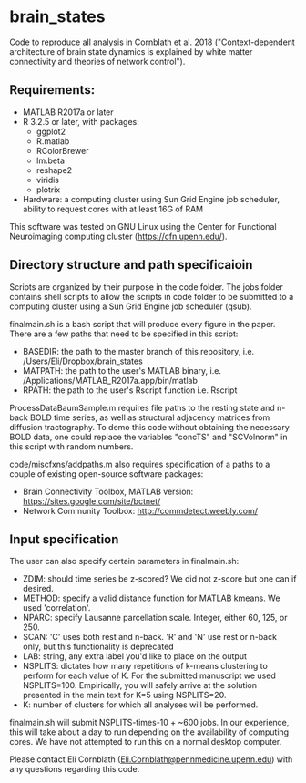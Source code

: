 # brain_states
Code to reproduce all analysis in Cornblath et al. 2018 ("Context-dependent architecture of brain state dynamics is explained by white matter connectivity and theories of network control").

## Requirements:
  - MATLAB R2017a or later
  - R 3.2.5 or later, with packages:
    - ggplot2
    - R.matlab
    - RColorBrewer
    - lm.beta
    - reshape2
    - viridis
    - plotrix
  - Hardware: a computing cluster using Sun Grid Engine job scheduler, ability to request cores with at least 16G of RAM
  
This software was tested on GNU Linux using the Center for Functional Neuroimaging computing cluster (https://cfn.upenn.edu/).

## Directory structure and path specificaioin

Scripts are organized by their purpose in the code folder. The jobs folder contains shell scripts to allow the scripts in code folder to be submitted to a computing cluster using a Sun Grid Engine job scheduler (qsub). 

finalmain.sh is a bash script that will produce every figure in the paper. There are a few paths that need to be specified in this script:
  - BASEDIR: the path to the master branch of this repository, i.e. /Users/Eli/Dropbox/brain_states
  - MATPATH: the path to the user's MATLAB binary, i.e. /Applications/MATLAB_R2017a.app/bin/matlab
  - RPATH: the path to the user's Rscript function i.e. Rscript
  
ProcessDataBaumSample.m requires file paths to the resting state and n-back BOLD time series, as well as structural adjacency matrices from diffusion tractography. To demo this code without obtaining the necessary BOLD data, one could replace the variables "concTS" and "SCVolnorm" in this script with random numbers.

code/miscfxns/addpaths.m also requires specification of a paths to a couple of existing open-source software packages:
  - Brain Connectivity Toolbox, MATLAB version: https://sites.google.com/site/bctnet/
  - Network Community Toolbox: http://commdetect.weebly.com/

## Input specification

The user can also specify certain parameters in finalmain.sh:

  - ZDIM: should time series be z-scored? We did not z-score but one can if desired.
  - METHOD: specify a valid distance function for MATLAB kmeans. We used 'correlation'.
  - NPARC: specify Lausanne parcellation scale. Integer, either 60, 125, or 250.
  - SCAN: 'C' uses both rest and n-back. 'R' and 'N' use rest or n-back only, but this functionality is deprecated
  - LAB: string, any extra label you'd like to place on the output
  - NSPLITS: dictates how many repetitions of k-means clustering to perform for each value of K. For the submitted manuscript we used NSPLITS=100. Empirically, you will safely arrive at the solution presented in the main text for K=5 using NSPLITS=20.
  - K: number of clusters for which all analyses will be performed.
 
finalmain.sh will submit NSPLITS-times-10 + ~600 jobs. In our experience, this will take about a day to run depending on the availability of computing cores. We have not attempted to run this on a normal desktop computer.

Please contact Eli Cornblath (Eli.Cornblath@pennmedicine.upenn.edu) with any questions regarding this code.
